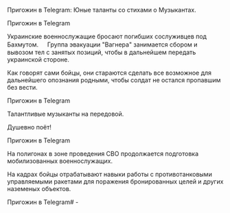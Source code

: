 Пригожин в Telegram:
Юные таланты со стихами о Музыкантах.

Пригожин в Telegram

Украинские военнослужащие бросают погибших сослуживцев под Бахмутом.
ㅤ
Группа эвакуации "Вагнера" занимается сбором и вывозом тел с занятых позиций, чтобы в дальнейшем передать украинской стороне.

Как говорят сами бойцы, они стараются сделать все возможное для дальнейшего опознания родными, чтобы солдат не остался пропавшим без вести.

Пригожин в Telegram

Талантливые музыканты на передовой.

Душевно поёт!

Пригожин в Telegram

На полигонах в зоне проведения СВО продолжается подготовка мобилизованных военнослужащих.

На кадрах бойцы отрабатывают навыки работы с противотанковыми управляемыми ракетами для поражения бронированных целей и других наземеных объектов.

Пригожин в Telegram# -
